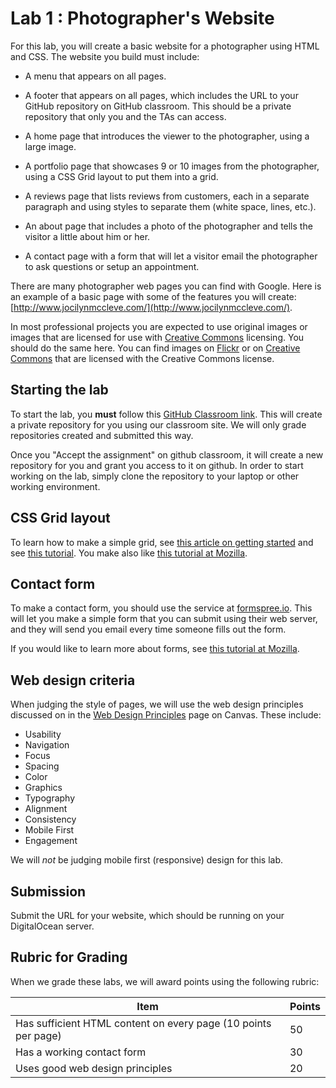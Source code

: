 # Lab 1 : Photographer's Website

For this lab, you will create a basic website for a photographer using
HTML and CSS. The website you build must include:

* A menu that appears on all pages.

* A footer that appears on all pages, which includes the URL to your
  GitHub repository on GitHub classroom. This should be a private
  repository that only you and the TAs can access.

* A home page that introduces the viewer to the photographer, using
  a large image.

* A portfolio page that showcases 9 or 10 images from the
  photographer, using a CSS Grid layout to put them into a
  grid.

* A reviews page that lists reviews from customers, each in a separate
  paragraph and using styles to separate them (white space, lines,
  etc.).

* An about page that includes a photo of the photographer and tells the
  visitor a little about him or her.

* A contact page with a form that will let a visitor email the photographer
  to ask questions or setup an appointment.

There are many photographer web pages you can find with Google. Here
is an example of a basic page with some of the features you will
create: [http://www.jocilynmccleve.com/](http://www.jocilynmccleve.com/).

In most professional projects you are expected to use original images
or images that are licensed for use with [Creative
Commons](https://creativecommons.org/) licensing. You should do the
same here. You can find images on
[Flickr](https://www.flickr.com/creativecommons/) or on [Creative
Commons](https://search.creativecommons.org/) that are licensed with
the Creative Commons license.

## Starting the lab

To start the lab, you **must** follow this [GitHub Classroom
link](https://classroom.github.com/a/rm4yMOLS). This will create a private repository for you using our
classroom site. We will only grade repositories created and submitted
this way.

Once you "Accept the assignment" on github classroom, it will create a
new repository for you and grant you access to it on github. In order
to start working on the lab, simply clone the repository to your laptop
or other working environment.

## CSS Grid layout

To learn how to make a simple grid, see [this article on getting
started](https://css-tricks.com/getting-started-css-grid/) and see
[this tutorial](http://cssgridgarden.com/). You make also like [this
tutorial at
Mozilla](https://developer.mozilla.org/en-US/docs/Web/CSS/CSS_Grid_Layout/Realizing_common_layouts_using_CSS_Grid_Layout).

## Contact form

To make a contact form, you should use the service at
[formspree.io](https://formspree.io/). This will let you make a simple
form that you can submit using their web server, and they will send
you email every time someone fills out the form.

If you would like to learn more about forms, see [this tutorial at
Mozilla](https://developer.mozilla.org/en-US/docs/Learn/HTML/Forms/Your_first_HTML_form).

## Web design criteria

When judging the style of pages, we will use the web design principles
discussed on in the [Web Design Principles](https://byu.instructure.com/courses/1753/pages/web-design-principles) page on Canvas. These include:

* Usability
* Navigation
* Focus
* Spacing
* Color
* Graphics
* Typography
* Alignment
* Consistency
* Mobile First
* Engagement

We will *not* be judging mobile first (responsive) design for this
lab.

## Submission

Submit the URL for your website, which should be running on your
DigitalOcean server.

## Rubric for Grading

When we grade these labs, we will award points using the following
rubric:

Item | Points
--- | ---
Has sufficient HTML content on every page (10 points per page) | 50
Has a working contact form | 30
Uses good web design principles | 20

